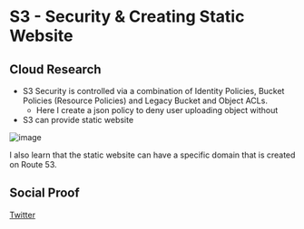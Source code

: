 

# S3 - Security & Creating Static Website



## Cloud Research

- S3 Security is controlled via a combination of Identity Policies, Bucket Policies (Resource Policies) and Legacy Bucket and Object ACLs.
   - Here I create a json policy to deny user uploading object without 
- S3 can provide static website

![image](https://user-images.githubusercontent.com/99172259/171777317-93b24732-d3eb-4aba-a440-428c25515671.png)


I also learn that the static website can have a specific domain that is created on Route 53.

## Social Proof


[Twitter](https://twitter.com/JoeSeven08/status/1532021212863672320)
